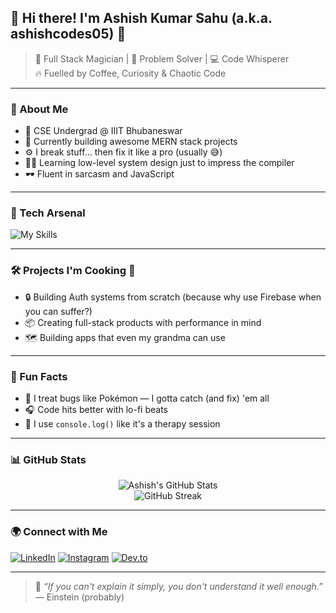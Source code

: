 ## 👋 Hi there! I'm Ashish Kumar Sahu (a.k.a. ashishcodes05) 🚀

> 🎩 Full Stack Magician | 🧠 Problem Solver | 💻 Code Whisperer  
> 🔥 Fuelled by Coffee, Curiosity & Chaotic Code

---

### 🧬 About Me
- 🧠 CSE Undergrad @ IIIT Bhubaneswar  
- 🔭 Currently building awesome MERN stack projects  
- ⚙️ I break stuff... then fix it like a pro (usually 😅)  
- 🐱‍💻 Learning low-level system design just to impress the compiler  
- 🕶️ Fluent in sarcasm and JavaScript

---

### 🔨 Tech Arsenal

![My Skills](https://skillicons.dev/icons?i=html,css,js,ts,react,nodejs,express,mongodb,git,github,tailwind,bootstrap,linux,cpp,py,vscode)

---

### 🛠️ Projects I'm Cooking 🍳
- 🔒 Building Auth systems from scratch (because why use Firebase when you can suffer?)
- 📦 Creating full-stack products with performance in mind
- 🗺️ Building apps that even my grandma can use

---

### 🧙 Fun Facts
- 🧩 I treat bugs like Pokémon — I gotta catch (and fix) 'em all
- 🎧 Code hits better with lo-fi beats
- 🧼 I use `console.log()` like it's a therapy session

---

### 📊 GitHub Stats

<p align="center">
  <img src="https://github-readme-stats.vercel.app/api?username=ashishcodes05&show_icons=true&theme=tokyonight" alt="Ashish's GitHub Stats" />
  <br/>
  <img src="https://github-readme-streak-stats.herokuapp.com/?user=ashishcodes05&theme=radical" alt="GitHub Streak" />
</p>

---

### 🌍 Connect with Me

[![LinkedIn](https://img.shields.io/badge/LinkedIn-Ashish-blue?style=for-the-badge&logo=linkedin)](https://linkedin.com/in/yourprofile)
[![Instagram](https://img.shields.io/badge/Instagram-healing__tales-pink?style=for-the-badge&logo=instagram)](https://instagram.com/healing_tales)
[![Dev.to](https://img.shields.io/badge/DEV.to-Blogs-black?style=for-the-badge&logo=dev.to)](https://dev.to/yourusername)

---

> 🧠 _“If you can't explain it simply, you don't understand it well enough.”_ — Einstein (probably)
